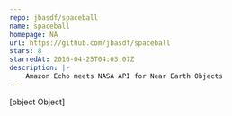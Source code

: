 ```yaml
---
repo: jbasdf/spaceball
name: spaceball
homepage: NA
url: https://github.com/jbasdf/spaceball
stars: 8
starredAt: 2016-04-25T04:03:07Z
description: |-
    Amazon Echo meets NASA API for Near Earth Objects
---
```


[object Object]
